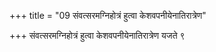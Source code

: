 +++
title = "09 संवत्सरमग्निहोत्रं हुत्वा केशवपनीयेनातिरात्रेण"

+++
संवत्सरमग्निहोत्रं हुत्वा केशवपनीयेनातिरात्रेण यजते ९